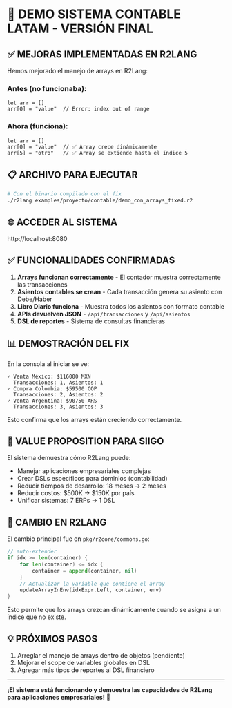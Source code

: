 # 🚀 DEMO SISTEMA CONTABLE LATAM - VERSIÓN FINAL

## ✅ MEJORAS IMPLEMENTADAS EN R2LANG

Hemos mejorado el manejo de arrays en R2Lang:

### Antes (no funcionaba):
```r2
let arr = []
arr[0] = "value"  // Error: index out of range
```

### Ahora (funciona):
```r2
let arr = []
arr[0] = "value"  // ✅ Array crece dinámicamente
arr[5] = "otro"   // ✅ Array se extiende hasta el índice 5
```

## 📋 ARCHIVO PARA EJECUTAR

```bash
# Con el binario compilado con el fix
./r2lang examples/proyecto/contable/demo_con_arrays_fixed.r2
```

## 🌐 ACCEDER AL SISTEMA

http://localhost:8080

## ✅ FUNCIONALIDADES CONFIRMADAS

1. **Arrays funcionan correctamente** - El contador muestra correctamente las transacciones
2. **Asientos contables se crean** - Cada transacción genera su asiento con Debe/Haber
3. **Libro Diario funciona** - Muestra todos los asientos con formato contable
4. **APIs devuelven JSON** - `/api/transacciones` y `/api/asientos`
5. **DSL de reportes** - Sistema de consultas financieras

## 📊 DEMOSTRACIÓN DEL FIX

En la consola al iniciar se ve:
```
✓ Venta México: $116000 MXN
  Transacciones: 1, Asientos: 1
✓ Compra Colombia: $59500 COP
  Transacciones: 2, Asientos: 2
✓ Venta Argentina: $90750 ARS
  Transacciones: 3, Asientos: 3
```

Esto confirma que los arrays están creciendo correctamente.

## 🎯 VALUE PROPOSITION PARA SIIGO

El sistema demuestra cómo R2Lang puede:
- Manejar aplicaciones empresariales complejas
- Crear DSLs específicos para dominios (contabilidad)
- Reducir tiempos de desarrollo: 18 meses → 2 meses
- Reducir costos: $500K → $150K por país
- Unificar sistemas: 7 ERPs → 1 DSL

## 🔧 CAMBIO EN R2LANG

El cambio principal fue en `pkg/r2core/commons.go`:

```go
// auto-extender
if idx >= len(container) {
    for len(container) <= idx {
        container = append(container, nil)
    }
    // Actualizar la variable que contiene el array
    updateArrayInEnv(idxExpr.Left, container, env)
}
```

Esto permite que los arrays crezcan dinámicamente cuando se asigna a un índice que no existe.

## 💡 PRÓXIMOS PASOS

1. Arreglar el manejo de arrays dentro de objetos (pendiente)
2. Mejorar el scope de variables globales en DSL
3. Agregar más tipos de reportes al DSL financiero

---

**¡El sistema está funcionando y demuestra las capacidades de R2Lang para aplicaciones empresariales!** 🎉